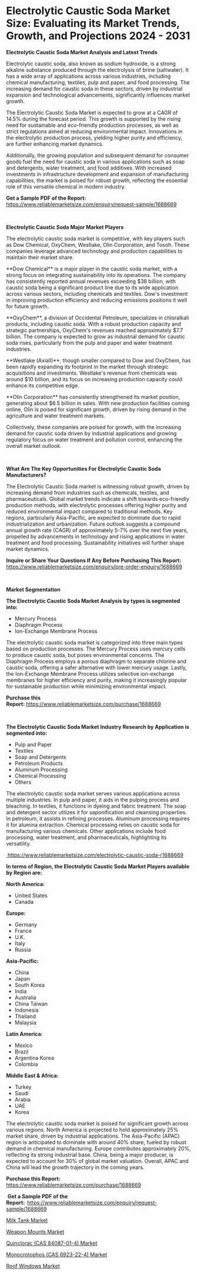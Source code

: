 <p><h1>Electrolytic Caustic Soda Market Size: Evaluating its Market Trends, Growth, and Projections 2024 - 2031</h1></p><p><strong>Electrolytic Caustic Soda Market Analysis and Latest Trends</strong></p>
<p><p>Electrolytic caustic soda, also known as sodium hydroxide, is a strong alkaline substance produced through the electrolysis of brine (saltwater). It has a wide array of applications across various industries, including chemical manufacturing, textiles, pulp and paper, and food processing. The increasing demand for caustic soda in these sectors, driven by industrial expansion and technological advancements, significantly influences market growth.</p><p>The Electrolytic Caustic Soda Market is expected to grow at a CAGR of 14.5% during the forecast period. This growth is supported by the rising need for sustainable and eco-friendly production processes, as well as strict regulations aimed at reducing environmental impact. Innovations in the electrolytic production process, yielding higher purity and efficiency, are further enhancing market dynamics. </p><p>Additionally, the growing population and subsequent demand for consumer goods fuel the need for caustic soda in various applications such as soap and detergents, water treatment, and food additives. With increased investments in infrastructure development and expansion of manufacturing capabilities, the market is poised for robust growth, reflecting the essential role of this versatile chemical in modern industry.</p></p>
<p><strong>Get a Sample PDF of the Report:&nbsp;</strong> <a href="https://www.reliablemarketsize.com/enquiry/request-sample/1688669?utm_campaign=1506&utm_medium=2&utm_source=Github&utm_content=ia&utm_term=19102024&utm_id=electrolytic-caustic-soda">https://www.reliablemarketsize.com/enquiry/request-sample/1688669</a></p>
<p>&nbsp;</p>
<p><strong>Electrolytic Caustic Soda Major Market Players</strong></p>
<p><p>The electrolytic caustic soda market is competitive, with key players such as Dow Chemical, OxyChem, Westlake, Olin Corporation, and Tosoh. These companies leverage advanced technology and production capabilities to maintain their market share. </p><p>**Dow Chemical** is a major player in the caustic soda market, with a strong focus on integrating sustainability into its operations. The company has consistently reported annual revenues exceeding $38 billion, with caustic soda being a significant product line due to its wide application across various sectors, including chemicals and textiles. Dow's investment in improving production efficiency and reducing emissions positions it well for future growth.</p><p>**OxyChem**, a division of Occidental Petroleum, specializes in chloralkali products, including caustic soda. With a robust production capacity and strategic partnerships, OxyChem's revenues reached approximately $7.7 billion. The company is expected to grow as industrial demand for caustic soda rises, particularly from the pulp and paper and water treatment industries.</p><p>**Westlake (Axiall)**, though smaller compared to Dow and OxyChem, has been rapidly expanding its footprint in the market through strategic acquisitions and investments. Westlake's revenue from chemicals was around $10 billion, and its focus on increasing production capacity could enhance its competitive edge.</p><p>**Olin Corporation** has consistently strengthened its market position, generating about $6.5 billion in sales. With new production facilities coming online, Olin is poised for significant growth, driven by rising demand in the agriculture and water treatment markets.</p><p>Collectively, these companies are poised for growth, with the increasing demand for caustic soda driven by industrial applications and growing regulatory focus on water treatment and pollution control, enhancing the overall market outlook.</p></p>
<p>&nbsp;</p>
<p><strong>What Are The Key Opportunities For Electrolytic Caustic Soda Manufacturers?</strong></p>
<p><p>The Electrolytic Caustic Soda market is witnessing robust growth, driven by increasing demand from industries such as chemicals, textiles, and pharmaceuticals. Global market trends indicate a shift towards eco-friendly production methods, with electrolytic processes offering higher purity and reduced environmental impact compared to traditional methods. Key regions, particularly Asia-Pacific, are expected to dominate due to rapid industrialization and urbanization. Future outlook suggests a compound annual growth rate (CAGR) of approximately 5-7% over the next five years, propelled by advancements in technology and rising applications in water treatment and food processing. Sustainability initiatives will further shape market dynamics.</p></p>
<p><strong>Inquire or Share Your Questions If Any Before Purchasing This Report:</strong> <a href="https://www.reliablemarketsize.com/enquiry/pre-order-enquiry/1688669?utm_campaign=1506&utm_medium=2&utm_source=Github&utm_content=ia&utm_term=19102024&utm_id=electrolytic-caustic-soda">https://www.reliablemarketsize.com/enquiry/pre-order-enquiry/1688669</a></p>
<p>&nbsp;</p>
<p><strong>Market Segmentation</strong></p>
<p><strong>The Electrolytic Caustic Soda Market Analysis by types is segmented into:</strong></p>
<p><ul><li>Mercury Process</li><li>Diaphragm Process</li><li>Ion-Exchange Membrane Process</li></ul></p>
<p><p>The electrolytic caustic soda market is categorized into three main types based on production processes. The Mercury Process uses mercury cells to produce caustic soda, but poses environmental concerns. The Diaphragm Process employs a porous diaphragm to separate chlorine and caustic soda, offering a safer alternative with lower mercury usage. Lastly, the Ion-Exchange Membrane Process utilizes selective ion-exchange membranes for higher efficiency and purity, making it increasingly popular for sustainable production while minimizing environmental impact.</p></p>
<p><strong>Purchase this Report:&nbsp;</strong><a href="https://www.reliablemarketsize.com/purchase/1688669?utm_campaign=1506&utm_medium=2&utm_source=Github&utm_content=ia&utm_term=19102024&utm_id=electrolytic-caustic-soda">https://www.reliablemarketsize.com/purchase/1688669</a></p>
<p>&nbsp;</p>
<p><strong>The Electrolytic Caustic Soda Market Industry Research by Application is segmented into:</strong></p>
<p><ul><li>Pulp and Paper</li><li>Textiles</li><li>Soap and Detergents</li><li>Petroleum Products</li><li>Aluminum Processing</li><li>Chemical Processing</li><li>Others</li></ul></p>
<p><p>The electrolytic caustic soda market serves various applications across multiple industries. In pulp and paper, it aids in the pulping process and bleaching. In textiles, it functions in dyeing and fabric treatment. The soap and detergent sector utilizes it for saponification and cleansing properties. In petroleum, it assists in refining processes. Aluminum processing requires it for alumina extraction. Chemical processing relies on caustic soda for manufacturing various chemicals. Other applications include food processing, water treatment, and pharmaceuticals, highlighting its versatility.</p></p>
<p><a href="https://www.reliablemarketsize.com/electrolytic-caustic-soda-r1688669?utm_campaign=1506&utm_medium=2&utm_source=Github&utm_content=ia&utm_term=19102024&utm_id=electrolytic-caustic-soda">&nbsp;https://www.reliablemarketsize.com/electrolytic-caustic-soda-r1688669</a></p>
<p><strong>In terms of Region, the Electrolytic Caustic Soda Market Players available by Region are:</strong></p>
<p>
    <p> <strong> North America: </strong>
        <ul>
            <li>United States</li>
            <li>Canada</li>
        </ul>
        </p> 
    <p> <strong> Europe: </strong>
        <ul>
            <li>Germany</li>
            <li>France</li>
            <li>U.K.</li>
            <li>Italy</li>
            <li>Russia</li>
        </ul>
        </p> 
    <p> <strong> Asia-Pacific: </strong>
        <ul>
            <li>China</li>
            <li>Japan</li>
            <li>South Korea</li>
            <li>India</li>
            <li>Australia</li>
            <li>China Taiwan</li>
            <li>Indonesia</li>
            <li>Thailand</li>
            <li>Malaysia</li>
        </ul>
        </p> 
    <p> <strong> Latin America: </strong>
        <ul>
            <li>Mexico</li>
            <li>Brazil</li>
            <li>Argentina Korea</li>
            <li>Colombia</li>
        </ul>
        </p> 
    <p> <strong> Middle East & Africa: </strong>
        <ul>
            <li>Turkey</li>
            <li>Saudi</li>
            <li>Arabia</li>
            <li>UAE</li>
            <li>Korea</li>
        </ul>
    </p>
    </p>
<p><p>The electrolytic caustic soda market is poised for significant growth across various regions. North America is projected to hold approximately 25% market share, driven by industrial applications. The Asia-Pacific (APAC) region is anticipated to dominate with around 40% share, fueled by robust demand in chemical manufacturing. Europe contributes approximately 20%, reflecting its strong industrial base. China, being a major producer, is expected to account for 30% of global market valuation. Overall, APAC and China will lead the growth trajectory in the coming years.</p></p>
<p><strong>Purchase this Report: </strong><a href="https://www.reliablemarketsize.com/purchase/1688669?utm_campaign=1506&utm_medium=2&utm_source=Github&utm_content=ia&utm_term=19102024&utm_id=electrolytic-caustic-soda">https://www.reliablemarketsize.com/purchase/1688669</a></p>
<p>&nbsp;<strong>Get a Sample PDF of the Report:&nbsp;&nbsp;</strong><a href="https://www.reliablemarketsize.com/enquiry/request-sample/1688669?utm_campaign=1506&utm_medium=2&utm_source=Github&utm_content=ia&utm_term=19102024&utm_id=electrolytic-caustic-soda">https://www.reliablemarketsize.com/enquiry/request-sample/1688669</a></p>
<p><strong></strong></p>
<p><p><a href="https://issuu.com/reportprime-2/docs/milk-tank-market-size-2030.pptx_e02f52523c567e?utm_campaign=1506&utm_medium=2&utm_source=Github&utm_content=ia&utm_term=19102024&utm_id=electrolytic-caustic-soda">Milk Tank Market</a></p><p><a href="https://www.linkedin.com/pulse/weapon-mounts-market-shifts-strategic-analysis-2024-2031-px2ue?utm_campaign=1506&utm_medium=2&utm_source=Github&utm_content=ia&utm_term=19102024&utm_id=electrolytic-caustic-soda">Weapon Mounts Market</a></p><p><a href="https://github.com/Chiragrp22/Market-Research-Report-List-6/blob/main/quinclorac-cas-84087-01-4-market.md?utm_campaign=1506&utm_medium=2&utm_source=Github&utm_content=ia&utm_term=19102024&utm_id=electrolytic-caustic-soda">Quinclorac (CAS 84087-01-4) Market</a></p><p><a href="https://github.com/jilliesetpw0/Market-Research-Report-List-1/blob/main/monocrotophos-cas-6923-22-4-market.md?utm_campaign=1506&utm_medium=2&utm_source=Github&utm_content=ia&utm_term=19102024&utm_id=electrolytic-caustic-soda">Monocrotophos (CAS 6923-22-4) Market</a></p><p><a href="https://issuu.com/reportprime-2/docs/roof-windows-market-size-2030.pptx_f33ee2d2093018?utm_campaign=1506&utm_medium=2&utm_source=Github&utm_content=ia&utm_term=19102024&utm_id=electrolytic-caustic-soda">Roof Windows Market</a></p></p>